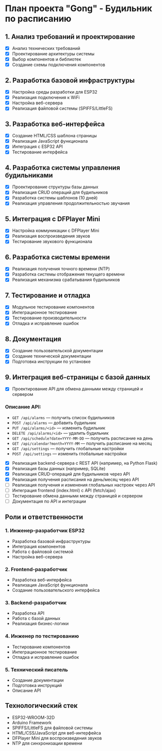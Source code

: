 # План проекта "Gong" - Будильник по расписанию

## 1. Анализ требований и проектирование
- [x] Анализ технических требований
- [x] Проектирование архитектуры системы
- [x] Выбор компонентов и библиотек
- [x] Создание схемы подключения компонентов

## 2. Разработка базовой инфраструктуры
- [x] Настройка среды разработки для ESP32
- [x] Реализация подключения к WiFi
- [x] Настройка веб-сервера
- [x] Реализация файловой системы (SPIFFS/LittleFS)

## 3. Разработка веб-интерфейса
- [x] Создание HTML/CSS шаблона страницы
- [x] Реализация JavaScript функционала
- [x] Интеграция с ESP32 API
- [x] Тестирование интерфейса

## 4. Разработка системы управления будильниками
- [x] Проектирование структуры базы данных
- [x] Реализация CRUD операций для будильников
- [x] Разработка системы шаблонов (10 дней)
- [x] Реализация управления продолжительностью звучания

## 5. Интеграция с DFPlayer Mini
- [x] Настройка коммуникации с DFPlayer Mini
- [x] Реализация воспроизведения звуков
- [x] Тестирование звукового функционала

## 6. Разработка системы времени
- [x] Реализация получения точного времени (NTP)
- [x] Разработка системы отображения текущего времени
- [x] Реализация механизма срабатывания будильников

## 7. Тестирование и отладка
- [x] Модульное тестирование компонентов
- [x] Интеграционное тестирование
- [x] Тестирование производительности
- [x] Отладка и исправление ошибок

## 8. Документация
- [x] Создание пользовательской документации
- [x] Создание технической документации
- [x] Подготовка инструкции по установке

## 9. Интеграция веб-страницы с базой данных
- [x] Проектирование API для обмена данными между страницей и сервером

### Описание API:
- `GET /api/alarms` — получить список будильников
- `POST /api/alarms` — добавить будильник
- `PUT /api/alarms/<id>` — изменить будильник
- `DELETE /api/alarms/<id>` — удалить будильник
- `GET /api/schedule?date=YYYY-MM-DD` — получить расписание на день
- `GET /api/calendar?month=YYYY-MM` — получить расписание на месяц
- `GET /api/settings` — получить глобальные настройки
- `POST /api/settings` — изменить глобальные настройки

- [x] Реализация backend-сервера с REST API (например, на Python Flask)
- [x] Реализация базы данных (например, SQLite)
- [x] Реализация CRUD-операций для будильников через API
- [x] Реализация получения расписания на день/месяц через API
- [ ] Реализация получения и изменения глобальных настроек через API
- [ ] Интеграция frontend (index.html) с API (fetch/ajax)
- [ ] Тестирование обмена данными между страницей и сервером
- [ ] Документация по API и интеграции

## Роли и ответственности

### 1. Инженер-разработчик ESP32
- Разработка базовой инфраструктуры
- Интеграция компонентов
- Работа с файловой системой
- Настройка веб-сервера

### 2. Frontend-разработчик
- Разработка веб-интерфейса
- Реализация JavaScript функционала
- Создание пользовательского интерфейса

### 3. Backend-разработчик
- Разработка API
- Работа с базой данных
- Реализация бизнес-логики

### 4. Инженер по тестированию
- Тестирование компонентов
- Интеграционное тестирование
- Отладка и исправление ошибок

### 5. Технический писатель
- Создание документации
- Подготовка инструкций
- Описание API

## Технологический стек
- ESP32-WROOM-32D
- Arduino Framework
- SPIFFS/LittleFS для файловой системы
- HTML/CSS/JavaScript для веб-интерфейса
- DFPlayer Mini для воспроизведения звуков
- NTP для синхронизации времени 
